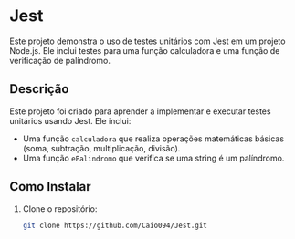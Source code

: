 # Jest 

Este projeto demonstra o uso de testes unitários com Jest em um projeto Node.js. Ele inclui testes para uma função calculadora e uma função de verificação de palíndromo.

## Descrição

Este projeto foi criado para aprender a implementar e executar testes unitários usando Jest. Ele inclui:
- Uma função `calculadora` que realiza operações matemáticas básicas (soma, subtração, multiplicação, divisão).
- Uma função `ePalindromo` que verifica se uma string é um palíndromo.

## Como Instalar

1. Clone o repositório:

   ```bash
   git clone https://github.com/Caio094/Jest.git
